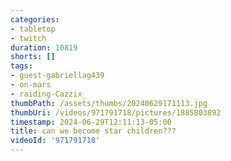 ```yaml
---
categories:
- tabletop
- twitch
duration: 10819
shorts: []
tags:
- guest-gabriellag439
- on-mars
- raiding-Cazzix_
thumbPath: /assets/thumbs/20240629171113.jpg
thumbUri: /videos/971791718/pictures/1885803892
timestamp: 2024-06-29T12:11:13-05:00
title: can we become star children???
videoId: '971791718'
---
```

